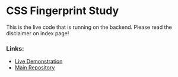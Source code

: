 # CSS Fingerprint Study

This is the live code that is running on the backend. Please read the disclaimer on index page!

### **Links:**

- [Live Demonstration](https://csstracking.dev)
- [Main Repository](https://github.com/OliverBrotchie/CSS-Fingerprint)
